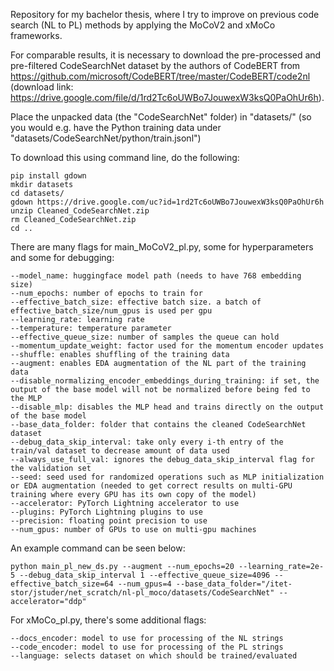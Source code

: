 Repository for my bachelor thesis, where I try to improve on previous code search (NL to PL) methods by applying the MoCoV2 and xMoCo frameworks.

For comparable results, it is necessary to download the pre-processed and pre-filtered CodeSearchNet dataset by the authors of CodeBERT from https://github.com/microsoft/CodeBERT/tree/master/CodeBERT/code2nl (download link: https://drive.google.com/file/d/1rd2Tc6oUWBo7JouwexW3ksQ0PaOhUr6h).

Place the unpacked data (the "CodeSearchNet" folder) in "datasets/" (so you would e.g. have the Python training data under "datasets/CodeSearchNet/python/train.jsonl")

To download this using command line, do the following:

    pip install gdown
    mkdir datasets
    cd datasets/
    gdown https://drive.google.com/uc?id=1rd2Tc6oUWBo7JouwexW3ksQ0PaOhUr6h
    unzip Cleaned_CodeSearchNet.zip
    rm Cleaned_CodeSearchNet.zip
    cd ..

There are many flags for main_MoCoV2_pl.py, some for hyperparameters and some for debugging:

    --model_name: huggingface model path (needs to have 768 embedding size)
    --num_epochs: number of epochs to train for
    --effective_batch_size: effective batch size. a batch of effective_batch_size/num_gpus is used per gpu
    --learning_rate: learning rate
    --temperature: temperature parameter
    --effective_queue_size: number of samples the queue can hold
    --momentum_update_weight: factor used for the momentum encoder updates
    --shuffle: enables shuffling of the training data
    --augment: enables EDA augmentation of the NL part of the training data
    --disable_normalizing_encoder_embeddings_during_training: if set, the output of the base model will not be normalized before being fed to the MLP 
    --disable_mlp: disables the MLP head and trains directly on the output of the base model
    --base_data_folder: folder that contains the cleaned CodeSearchNet dataset
    --debug_data_skip_interval: take only every i-th entry of the train/val dataset to decrease amount of data used
    --always_use_full_val: ignores the debug_data_skip_interval flag for the validation set
    --seed: seed used for randomized operations such as MLP initialization or EDA augmentation (needed to get correct results on multi-GPU training where every GPU has its own copy of the model)
    --accelerator: PyTorch Lightning accelerator to use
    --plugins: PyTorch Lightning plugins to use
    --precision: floating point precision to use
    --num_gpus: number of GPUs to use on multi-gpu machines

An example command can be seen below:

    python main_pl_new_ds.py --augment --num_epochs=20 --learning_rate=2e-5 --debug_data_skip_interval 1 --effective_queue_size=4096 --effective_batch_size=64 --num_gpus=4 --base_data_folder="/itet-stor/jstuder/net_scratch/nl-pl_moco/datasets/CodeSearchNet" --accelerator="ddp"
    
For xMoCo_pl.py, there's some additional flags:

    --docs_encoder: model to use for processing of the NL strings
    --code_encoder: model to use for processing of the PL strings
    --language: selects dataset on which should be trained/evaluated

